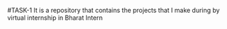 #TASK-1
It is a repository that contains the projects that I make during by virtual internship in Bharat Intern


